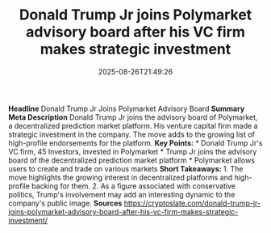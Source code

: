 ﻿---
title: "Donald Trump Jr joins Polymarket advisory board after his VC firm makes strategic investment"
date: "2025-08-26T21:49:26"
category: "Markets"
summary: ""
slug: "donald trump jr joins polymarket advisory board after his vc"
source_urls:
  - "https://cryptoslate.com/donald-trump-jr-joins-polymarket-advisory-board-after-his-vc-firm-makes-strategic-investment/"
seo:
  title: "Donald Trump Jr joins Polymarket advisory board after his VC firm makes strategic investment | Hash n Hedge"
  description: ""
  keywords: ["news", "markets", "brief"]
---
**Headline** Donald Trump Jr Joins Polymarket Advisory Board  **Summary Meta Description** Donald Trump Jr joins the advisory board of Polymarket, a decentralized prediction market platform. His venture capital firm made a strategic investment in the company. The move adds to the growing list of high-profile endorsements for the platform.  **Key Points:**  * Donald Trump Jr's VC firm, 45 Investors, invested in Polymarket * Trump Jr joins the advisory board of the decentralized prediction market platform * Polymarket allows users to create and trade on various markets  **Short Takeaways:**  1. The move highlights the growing interest in decentralized platforms and high-profile backing for them. 2. As a figure associated with conservative politics, Trump's involvement may add an interesting dynamic to the company's public image.  **Sources** https://cryptoslate.com/donald-trump-jr-joins-polymarket-advisory-board-after-his-vc-firm-makes-strategic-investment/ 
